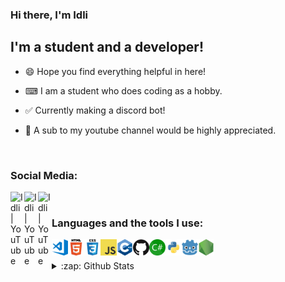 ### Hi there, I'm Idli

## I'm a student and a developer!

- 😄 Hope you find everything helpful in here!

- ⌨ I am a student who does coding as a hobby.

- ✅ Currently making a discord bot!

- 💖 A sub to my youtube channel would be highly appreciated.

<br />

### Social Media:

[<img align="left" alt="Idli | YouTube" width="22px" src="https://cdn.jsdelivr.net/npm/simple-icons@v3/icons/youtube.svg" />][youtube]
[<img align="left" alt="Idli | YouTube" width="22px" src="https://cdn.jsdelivr.net/npm/simple-icons@v3/icons/discord.svg" />][discord]
[<img align="left" alt="Idli | YouTube" width="22px" src="https://cdn.jsdelivr.net/npm/simple-icons@v3/icons/reddit.svg" />][reddit]
<br />

### Languages and the tools I use:

[<img align="left" alt="Visual Studio Code" width="26px" src="https://raw.githubusercontent.com/github/explore/80688e429a7d4ef2fca1e82350fe8e3517d3494d/topics/visual-studio-code/visual-studio-code.png" />][youtube]
[<img align="left" alt="HTML5" width="26px" src="https://raw.githubusercontent.com/github/explore/80688e429a7d4ef2fca1e82350fe8e3517d3494d/topics/html/html.png" />][youtube]
[<img align="left" alt="CSS3" width="26px" src="https://raw.githubusercontent.com/github/explore/80688e429a7d4ef2fca1e82350fe8e3517d3494d/topics/css/css.png" />][youtube]

[<img align="left" alt="JavaScript" width="26px" src="https://raw.githubusercontent.com/github/explore/80688e429a7d4ef2fca1e82350fe8e3517d3494d/topics/javascript/javascript.png" />][youtube]
[<img align="left" alt="C++" width="26px" src="https://raw.githubusercontent.com/github/explore/80688e429a7d4ef2fca1e82350fe8e3517d3494d/topics/cpp/cpp.png" />][cpp]

[<img align="left" alt="GitHub" width="26px" src="https://raw.githubusercontent.com/github/explore/78df643247d429f6cc873026c0622819ad797942/topics/github/github.png" />][youtube]

[<img align="left" alt="C#" width="26px" src="https://raw.githubusercontent.com/github/explore/80688e429a7d4ef2fca1e82350fe8e3517d3494d/topics/csharp/csharp.png" />][cs]

[<img align="left" alt="Python" width="26px" src="https://raw.githubusercontent.com/github/explore/80688e429a7d4ef2fca1e82350fe8e3517d3494d/topics/python/python.png" />][youtube]

[<img align="left" alt="godot" width="26px" src="https://raw.githubusercontent.com/github/explore/80688e429a7d4ef2fca1e82350fe8e3517d3494d/topics/godot/godot.png" />][godot]

[<img align="left" alt="godot" width="26px" src="https://raw.githubusercontent.com/github/explore/80688e429a7d4ef2fca1e82350fe8e3517d3494d/topics/nodejs/nodejs.png" />][youtube]

<br />
<br />

[youtube]: https://www.youtube.com/Idlidev
[godot]: https://www.youtube.com/watch?v=k9dimAs8J3Y&list=PLPwTS9YN_9qZBt8O8TFB9_TlFNJJsvaGD
[cs]: https://www.youtube.com/watch?v=mUVsclg5lz8&list=PLPwTS9YN_9qYW3SIjzxI5ML6Z6pSLk7lj
[cpp]: https://www.youtube.com/watch?v=CxXDhKL7dX4&list=PLPwTS9YN_9qa5_tfVMp0RA4tZ0qpIOAWx
[discord]: https://discord.gg/zFCBfRF
[reddit]: https://reddit.com/u/Idli_codes

</details>

<details>
  <summary>:zap: Github Stats</summary>

  <img align="left" alt="Idlidev's Github Stats" src="https://github-readme-stats.codestackr.vercel.app/api?username=Idlidev&show_icons=true&hide_border=false" />

</details>
